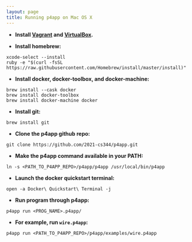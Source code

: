 ```yaml
---
layout: page
title: Running p4app on Mac OS X
---
```


* **Install [Vagrant](https://www.vagrantup.com) and [VirtualBox](https://www.virtualbox.org/).**


* **Install homebrew:**

```
xcode-select --install
ruby -e "$(curl -fsSL https://raw.githubusercontent.com/Homebrew/install/master/install)"
```


* **Install docker, docker-toolbox, and docker-machine:**

```
brew install --cask docker
brew install docker-toolbox
brew install docker-machine docker
```

* **Install git:**

```
brew install git
```

* **Clone the p4app github repo:**

```
git clone https://github.com/2021-cs344/p4app.git
```


* **Make the p4app command available in your PATH:**

```
ln -s <PATH_TO_P4APP_REPO>/p4app/p4app /usr/local/bin/p4app
```

* **Launch the docker quickstart terminal:**

```
open -a Docker\ Quickstart\ Terminal -j
```

* **Run program through p4app:**

```
p4app run <PROG_NAME>.p4app/
```

* **For example, run `wire.p4app`:**


```
p4app run <PATH_TO_P4APP_REPO>/p4app/examples/wire.p4app
```

